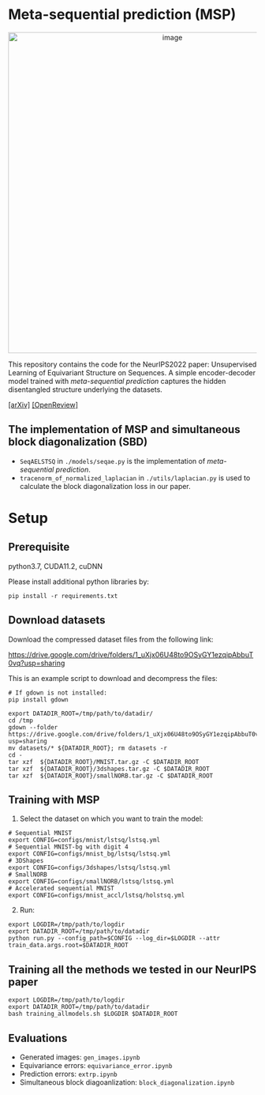 # Meta-sequential prediction (MSP)
<p align="center">
<img width="650" alt="image" src="https://user-images.githubusercontent.com/11573649/195705450-ba9331c2-8109-4bd4-8375-722681b90aec.png">
</p>


This repository contains the code for the NeurIPS2022 paper: Unsupervised Learning of Equivariant Structure on Sequences.
A simple encoder-decoder model trained with *meta-sequential prediction* captures the hidden disentangled structure underlying the datasets.

[[arXiv]](https://arxiv.org/abs/2210.05972) [[OpenReview]](https://openreview.net/forum?id=7b7iGkuVqlZ)

## The implementation of MSP and simultaneous block diagonalization (SBD)
- `SeqAELSTSQ` in `./models/seqae.py` is the implementation of *meta-sequential prediction*.
- `tracenorm_of_normalized_laplacian` in `./utils/laplacian.py` is used to calculate the block diagonalization loss in our paper.

# Setup
## Prerequisite
python3.7, CUDA11.2, cuDNN

Please install additional python libraries by:
```
pip install -r requirements.txt
```

## Download datasets 
Download the compressed dataset files from the following link:

https://drive.google.com/drive/folders/1_uXjx06U48to9OSyGY1ezqipAbbuT0vq?usp=sharing

This is an example script to download and decompress the files:
```
# If gdown is not installed:
pip install gdown

export DATADIR_ROOT=/tmp/path/to/datadir/
cd /tmp
gdown --folder https://drive.google.com/drive/folders/1_uXjx06U48to9OSyGY1ezqipAbbuT0vq?usp=sharing 
mv datasets/* ${DATADIR_ROOT}; rm datasets -r 
cd -
tar xzf  ${DATADIR_ROOT}/MNIST.tar.gz -C $DATADIR_ROOT
tar xzf  ${DATADIR_ROOT}/3dshapes.tar.gz -C $DATADIR_ROOT
tar xzf  ${DATADIR_ROOT}/smallNORB.tar.gz -C $DATADIR_ROOT
```

## Training with MSP
1. Select the dataset on which you want to train the model:
```
# Sequential MNIST
export CONFIG=configs/mnist/lstsq/lstsq.yml
# Sequential MNIST-bg with digit 4
export CONFIG=configs/mnist_bg/lstsq/lstsq.yml
# 3DShapes
export CONFIG=configs/3dshapes/lstsq/lstsq.yml
# SmallNORB
export CONFIG=configs/smallNORB/lstsq/lstsq.yml
# Accelerated sequential MNIST
export CONFIG=configs/mnist_accl/lstsq/holstsq.yml
```

2. Run:
```
export LOGDIR=/tmp/path/to/logdir
export DATADIR_ROOT=/tmp/path/to/datadir
python run.py --config_path=$CONFIG --log_dir=$LOGDIR --attr train_data.args.root=$DATADIR_ROOT
```

## Training all the methods we tested in our NeurIPS paper
```
export LOGDIR=/tmp/path/to/logdir
export DATADIR_ROOT=/tmp/path/to/datadir
bash training_allmodels.sh $LOGDIR $DATADIR_ROOT
```

## Evaluations
- Generated images: `gen_images.ipynb`
- Equivariance errors: `equivariance_error.ipynb`
- Prediction errors: `extrp.ipynb`
- Simultaneous block diagoanlization: `block_diagonalization.ipynb`
